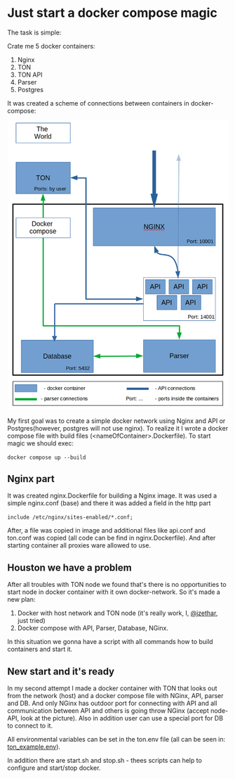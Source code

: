 # Just start a docker compose magic

The task is simple:

Crate me 5 docker containers:  
1. Nginx
2. TON
3. TON API
4. Parser
5. Postgres

It was created a scheme of connections between containers in docker-compose: 

<img src="img/img1.png" alt="MakerDao's structure" title="MakerDao's structure"/>

My first goal was to create a simple docker network using Nginx and API or Postgres(however, postgres will not use nginx). 
To realize it I wrote a docker compose file with build files (\<nameOfContainer>.Dockerfile). To start magic we should exec:

``` docker compose up --build ```

## Nginx part

It was created nginx.Dockerfile for building a Nginx image. It was used a simple nginx.conf (base) and there it was added a field in the http part 

`include /etc/nginx/sites-enabled/*.conf;`

After, a file was copied in image and additional files like api.conf and ton.conf was copied (all code can be find in nginx.Dockerfile). And after starting container all proxies ware allowed to use.

## Houston we have a problem

After all troubles with TON node we found that's there is no opportunities to start node in docker container with it own docker-network. So it's made a new plan:
1. Docker with host network and TON node (it's really work, I, [@jzethar](https://grizzly.cryptolization.com/jzethar), just tried)
2. Docker compose with API, Parser, Database, NGinx.

In this situation we gonna have a script with all commands how to build containers and start it.

## New start and it's ready

In my second attempt I made a docker container with TON that looks out from the network (host) and a docker compose file with NGinx, API, parser and DB. And only NGinx has outdoor port for connecting with API and all communication between API and others is going throw NGinx (accept node-API, look at the picture). Also in addition user can use a special port for DB to connect to it. 

All environmental variables can be set in the ton.env file (all can be seen in:  [ton_example.env](./ton_example.env)).

In addition there are start.sh and stop.sh - thees scripts can help to configure and start/stop docker.

